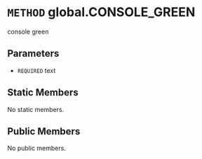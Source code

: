 # `METHOD` global.CONSOLE_GREEN
console green

## Parameters
* `REQUIRED` text 

## Static Members
No static members.

## Public Members
No public members.
